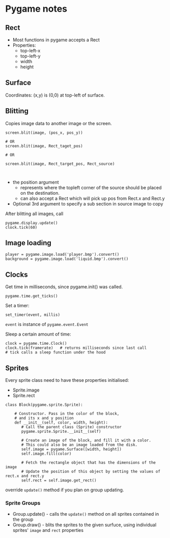 # Pygame notes

## Rect

* Most functions in pygame accepts a Rect
* Properties:
   * top-left-x
   * top-left-y
   * width
   * height


## Surface 

Coordinates: (x,y) is (0,0) at top-left of surface.



## Blitting


Copies image data to another image or the screen.

```
screen.blit(image, (pos_x, pos_y))

# OR
screen.blit(image, Rect_taget_pos)

# OR

screen.blit(image, Rect_target_pos, Rect_source)



```

* the position argument
  * represents where the topleft corner of the source should be placed on the destination.
  * can also accept a Rect which will pick up pos from Rect.x and Rect.y
* Optional 3rd argument to specify a sub section in source image to copy


After blitting all images, call
```
pygame.display.update()
clock.tick(60)
```

## Image loading


```
player = pygame.image.load('player.bmp').convert()
background = pygame.image.load('liquid.bmp').convert()
```


## Clocks


Get time in milliseconds, since pygame.init() was called.
```
pygame.time.get_ticks()
```


Set a timer:
```
set_timer(event, millis)
```

`event` is instance of `pygame.event.Event`


Sleep a certain amount of time:

```
clock = pygame.time.Clock()
clock.tick(framerate)   # returns milliseconds since last call
# tick calls a sleep function under the hood

```


## Sprites

Every sprite class need to have these properties initialised:
* Sprite.image
* Sprite.rect




```
class Block(pygame.sprite.Sprite):

    # Constructor. Pass in the color of the block,
    # and its x and y position
    def __init__(self, color, width, height):
       # Call the parent class (Sprite) constructor
       pygame.sprite.Sprite.__init__(self)

       # Create an image of the block, and fill it with a color.
       # This could also be an image loaded from the disk.
       self.image = pygame.Surface([width, height])
       self.image.fill(color)

       # Fetch the rectangle object that has the dimensions of the image
       # Update the position of this object by setting the values of rect.x and rect.y
       self.rect = self.image.get_rect()
```

override `update()` method if you plan on group updating.



### Sprite Groups

* Group.update() - calls the `update()` method on all sprites contained in the group
* Group.draw() - blits the sprites to the given surfuce, using individual sprites' `image` and `rect` properties


